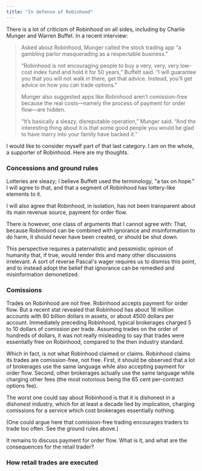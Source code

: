 ```yaml
---
title: "In defense of Robinhood"
---
```


There is a lot of criticism of Robinhood on all sides, including by Charlie Munger and Warren Buffet. In a recent interview:

> Asked about Robinhood, Munger called the stock trading app “a gambling parlor masquerading as a respectable business.”
>
> “Robinhood is not encouraging people to buy a very, very, very low-cost index fund and hold it for 50 years,” Buffett said. “I will guarantee you that you will not walk in there, get that advice. Instead, you’ll get advice on how you can trade options.”
> 
> Munger also suggested apps like Robinhood aren’t comission-free because the real costs—namely the process of payment for order flow—are hidden.
> 
> “It’s basically a sleazy, disreputable operation,” Munger said. “And the interesting thing about it is that some good people you would be glad to have marry into your family have backed it.”

I would like to consider myself part of that last category. I am on the whole, a supporter of Robinhood. Here are my thoughts.


### Concessions and ground rules

Lotteries are sleazy; I believe Buffett used the terminology, "a tax on hope." I will agree to that, and that a segment of Robinhood has lottery-like elements to it.

I will also agree that Robinhood, in isolation, has not been transparent about its main revenue source, payment for order flow.

There is however, one class of arguments that I cannot agree with: That, because Robinhood can be combined with ignorance and misinformation to do harm, it should never have been created, or should be shut down.

This perspective requires a paternalistic and pessimistic opinion of humanity that, if true, would render this and many other discussions irrelevant. A sort of reverse Pascal's wager requires us to dismiss this point, and to instead adopt the belief that ignorance can be remedied and misinformation demonetized.

### Comissions

Trades on Robinhood are not free. Robinhood accepts payment for order flow. But a recent stat revealed that Robinhood has about 18 million accounts with 80 billion dollars in assets, or about 4500 dollars per account. Immediately preceding Robinhood, typical brokerages charged 5 to 10 dollars of comission per trade. Assuming trades on the order of hundreds of dollars, it was not really misleading to say that trades were essentially free on Robinhood, compared to the then industry standard.

Which in fact, is not what Robinhood claimed or claims. Robinhood claims its trades are comission-free, not free. First, it should be observed that a lot of brokerages use the same language while also accepting payment for order flow. Second, other brokerages actually use the same language while charging other fees (the most notorious being the 65 cent per-contract options fee).

The worst one could say about Robinhood is that it is dishonest in a dishonest industry, which for at least a decade lied by implication, charging comissions for a service which cost brokerages essentially nothing.

(One could argue here that comission-free trading encourages traders to trade too often. See the ground rules above.)

It remains to discuss payment for order flow. What is it, and what are the consequences for the retail trader?

### How retail trades are executed



